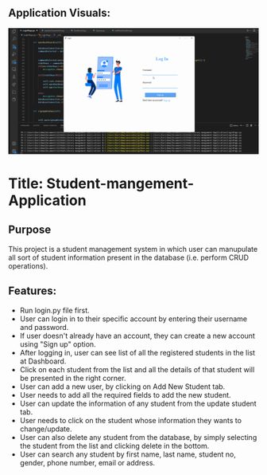 
##  Application Visuals: 
![tutorial Image](tutorial.gif)


# Title: **Student-mangement-Application**

## Purpose

This project is a student management system in which user can manupulate all sort of student information present in the database (i.e. perform CRUD operations).

## Features:

- Run login.py file first.
- User can login in to their specific account by entering their username and password.
- If user doesn't already have an account, they can create a new account using "Sign up" option.
- After logging in, user can see list of all the registered students in the list at Dashboard.
- Click on each student from the list and all the details of that student will be presented in the right corner.
- User can add a new user, by clicking on Add New Student tab.
- User needs to add all the required fields to add the new student.
- User can update the information of any student from the update student tab.
- User needs to click on the student whose information they wants to change/update.
- User can also delete any student from the database, by simply selecting the student from the list and clicking delete in the bottom.
- User can search any student by first name, last name, student no, gender, phone number, email or address.
